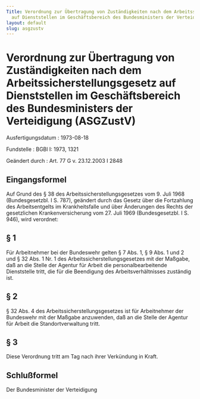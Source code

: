 ```yaml
---
Title: Verordnung zur Übertragung von Zuständigkeiten nach dem Arbeitssicherstellungsgesetz
  auf Dienststellen im Geschäftsbereich des Bundesministers der Verteidigung
layout: default
slug: asgzustv
---
```


# Verordnung zur Übertragung von Zuständigkeiten nach dem Arbeitssicherstellungsgesetz auf Dienststellen im Geschäftsbereich des Bundesministers der Verteidigung (ASGZustV)

Ausfertigungsdatum
:   1973-08-18

Fundstelle
:   BGBl I: 1973, 1321

Geändert durch
:   Art. 77 G v. 23.12.2003 I 2848


## Eingangsformel

Auf Grund des § 38 des Arbeitssicherstellungsgesetzes vom 9. Juli 1968
(Bundesgesetzbl. I S. 787), geändert durch das Gesetz über die
Fortzahlung des Arbeitsentgelts im Krankheitsfalle und über Änderungen
des Rechts der gesetzlichen Krankenversicherung vom 27. Juli 1969
(Bundesgesetzbl. I S. 946), wird verordnet:


## § 1

Für Arbeitnehmer bei der Bundeswehr gelten § 7 Abs. 1, § 9 Abs. 1 und
2 und § 32 Abs. 1 Nr. 1 des Arbeitssicherstellungsgesetzes mit der
Maßgabe, daß an die Stelle der Agentur für Arbeit die
personalbearbeitende Dienststelle tritt, die für die Beendigung des
Arbeitsverhältnisses zuständig ist.


## § 2

§ 32 Abs. 4 des Arbeitssicherstellungsgesetzes ist für Arbeitnehmer
der Bundeswehr mit der Maßgabe anzuwenden, daß an die Stelle der
Agentur für Arbeit die Standortverwaltung tritt.


## § 3

Diese Verordnung tritt am Tag nach ihrer Verkündung in Kraft.


## Schlußformel

Der Bundesminister der Verteidigung

